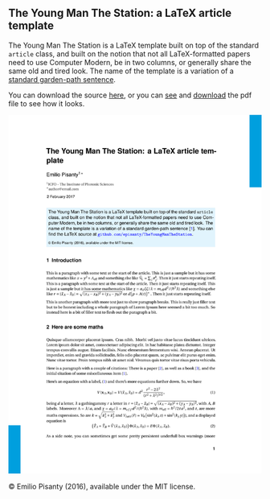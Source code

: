 The Young Man The Station: a LaTeX article template
---------------------------------------------------

The Young Man The Station is a LaTeX template built on top of the standard `article` class, and built on the notion that not all LaTeX-formatted papers need to use Computer Modern, be in two columns, or generally share the same old and tired look. The name of the template is a variation of a [standard garden-path sentence](https://www.youtube.com/watch?v=ldT2g2qDQNQ).

You can download the source [here](https://github.com/episanty/TheYoungManTheStation/archive/master.zip), or you can [see](https://github.com/episanty/TheYoungManTheStation/blob/master/TheYoungManTheStation.pdf) and [download](https://github.com/episanty/TheYoungManTheStation/raw/master/TheYoungManTheStation.pdf) the pdf file to see how it looks.

[<img src="https://github.com/episanty/TheYoungManTheStation/raw/master/TheYoungManTheStation.png" width="600" title="First page of the template">](https://github.com/episanty/TheYoungManTheStation/blob/master/TheYoungManTheStation.pdf)

© Emilio Pisanty (2016), available under the MIT license.
